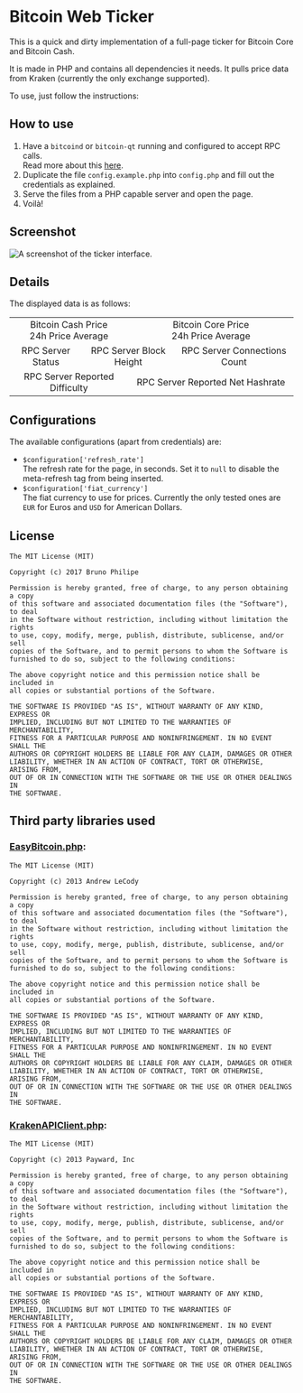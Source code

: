 # Bitcoin Web Ticker

This is a quick and dirty implementation of a full-page ticker for Bitcoin Core and Bitcoin Cash.

It is made in PHP and contains all dependencies it needs. It pulls price data from Kraken (currently the only exchange supported).

To use, just follow the instructions:

## How to use

1. Have a `bitcoind` or `bitcoin-qt` running and configured to accept RPC calls.<br>Read more about this [here](https://en.bitcoin.it/wiki/Running_Bitcoin).
2. Duplicate the file `config.example.php` into `config.php` and fill out the credentials as explained.
3. Serve the files from a PHP capable server and open the page.
4. Voilà!

## Screenshot

![A screenshot of the ticker interface.](http://i.imgur.com/3vfSWXo.png)

## Details

The displayed data is as follows:

<table style="text-align: center;">
	<tr>
		<td colspan="3">Bitcoin Cash Price<br>24h Price Average</td>
		<td colspan="3">Bitcoin Core Price<br>24h Price Average</td>
	</tr>
	<tr>
		<td colspan="2">RPC Server Status</td>
		<td colspan="2">RPC Server Block Height</td>
		<td colspan="2">RPC Server Connections Count</td>
	<tr>
	<tr>
		<td colspan="3">RPC Server Reported Difficulty</td>
		<td colspan="3">RPC Server Reported Net Hashrate</td>
	</tr>
</table>

## Configurations

The available configurations (apart from credentials) are:

* `$configuration['refresh_rate']`<br>The refresh rate for the page, in seconds. Set it to `null` to disable the meta-refresh tag from being inserted.
* `$configuration['fiat_currency']`<br>The fiat currency to use for prices. Currently the only tested ones are `EUR` for Euros and `USD` for American Dollars.

## License

```
The MIT License (MIT)

Copyright (c) 2017 Bruno Philipe

Permission is hereby granted, free of charge, to any person obtaining a copy
of this software and associated documentation files (the "Software"), to deal
in the Software without restriction, including without limitation the rights
to use, copy, modify, merge, publish, distribute, sublicense, and/or sell
copies of the Software, and to permit persons to whom the Software is
furnished to do so, subject to the following conditions:

The above copyright notice and this permission notice shall be included in
all copies or substantial portions of the Software.

THE SOFTWARE IS PROVIDED "AS IS", WITHOUT WARRANTY OF ANY KIND, EXPRESS OR
IMPLIED, INCLUDING BUT NOT LIMITED TO THE WARRANTIES OF MERCHANTABILITY,
FITNESS FOR A PARTICULAR PURPOSE AND NONINFRINGEMENT. IN NO EVENT SHALL THE
AUTHORS OR COPYRIGHT HOLDERS BE LIABLE FOR ANY CLAIM, DAMAGES OR OTHER
LIABILITY, WHETHER IN AN ACTION OF CONTRACT, TORT OR OTHERWISE, ARISING FROM,
OUT OF OR IN CONNECTION WITH THE SOFTWARE OR THE USE OR OTHER DEALINGS IN
THE SOFTWARE.
```

## Third party libraries used

### [EasyBitcoin.php](https://github.com/aceat64/EasyBitcoin-PHP):

```
The MIT License (MIT)

Copyright (c) 2013 Andrew LeCody

Permission is hereby granted, free of charge, to any person obtaining a copy
of this software and associated documentation files (the "Software"), to deal
in the Software without restriction, including without limitation the rights
to use, copy, modify, merge, publish, distribute, sublicense, and/or sell
copies of the Software, and to permit persons to whom the Software is
furnished to do so, subject to the following conditions:

The above copyright notice and this permission notice shall be included in
all copies or substantial portions of the Software.

THE SOFTWARE IS PROVIDED "AS IS", WITHOUT WARRANTY OF ANY KIND, EXPRESS OR
IMPLIED, INCLUDING BUT NOT LIMITED TO THE WARRANTIES OF MERCHANTABILITY,
FITNESS FOR A PARTICULAR PURPOSE AND NONINFRINGEMENT. IN NO EVENT SHALL THE
AUTHORS OR COPYRIGHT HOLDERS BE LIABLE FOR ANY CLAIM, DAMAGES OR OTHER
LIABILITY, WHETHER IN AN ACTION OF CONTRACT, TORT OR OTHERWISE, ARISING FROM,
OUT OF OR IN CONNECTION WITH THE SOFTWARE OR THE USE OR OTHER DEALINGS IN
THE SOFTWARE.
```

### [KrakenAPIClient.php](https://github.com/payward/kraken-api-client/tree/master/php):

```
The MIT License (MIT)

Copyright (c) 2013 Payward, Inc

Permission is hereby granted, free of charge, to any person obtaining a copy
of this software and associated documentation files (the "Software"), to deal
in the Software without restriction, including without limitation the rights
to use, copy, modify, merge, publish, distribute, sublicense, and/or sell
copies of the Software, and to permit persons to whom the Software is
furnished to do so, subject to the following conditions:

The above copyright notice and this permission notice shall be included in
all copies or substantial portions of the Software.

THE SOFTWARE IS PROVIDED "AS IS", WITHOUT WARRANTY OF ANY KIND, EXPRESS OR
IMPLIED, INCLUDING BUT NOT LIMITED TO THE WARRANTIES OF MERCHANTABILITY,
FITNESS FOR A PARTICULAR PURPOSE AND NONINFRINGEMENT. IN NO EVENT SHALL THE
AUTHORS OR COPYRIGHT HOLDERS BE LIABLE FOR ANY CLAIM, DAMAGES OR OTHER
LIABILITY, WHETHER IN AN ACTION OF CONTRACT, TORT OR OTHERWISE, ARISING FROM,
OUT OF OR IN CONNECTION WITH THE SOFTWARE OR THE USE OR OTHER DEALINGS IN
THE SOFTWARE.
```